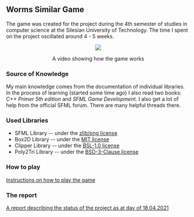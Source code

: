## Worms Similar Game
The game was created for the project during the 4th semester of studies in computer science at the Silesian University of Technology. The time I spent on the project oscillated around 4 - 5 weeks.
<div align="center">
<a href="https://www.youtube.com/watch?v=iI0FcAPFU6o"><img src="http://img.youtube.com/vi/iI0FcAPFU6o/0.jpg"/></a>
<p>A video showing how the game works</p>
</div>

### Source of Knowledge
My main knowledge comes from the documentation of individual libraries. In the process of learning (started some time ago) I also read two books: *C++ Primer 5th edition* and *SFML Game Development.* I also get a lot of help from the official SFML forum. There are many helpful threads there.

### Used Libraries
* SFML Library -- under the [zlib/png license](http://opensource.org/licenses/Zlib "Terms of the zlib/png license")
* Box2D Library -- under the [MIT license](https://opensource.org/licenses/MIT "Terms of the MIT license")
* Clipper Library -- under the [BSL-1.0 license](https://opensource.org/licenses/BSL-1.0 "Terms of the BSL-1.0 license")
* Poly2Tri Library -- under the [BSD-3-Clause license](https://opensource.org/licenses/BSD-3-Clause "Terms of the BSD-3-Clause")

### How to play
[Instructions on how to play the game](readme/How_to_play.pdf)

### The report
[A report describing the status of the project as at day of 18.04.2021](readme/Worms_Clone_Computer_Programming_Final_Project.pdf)